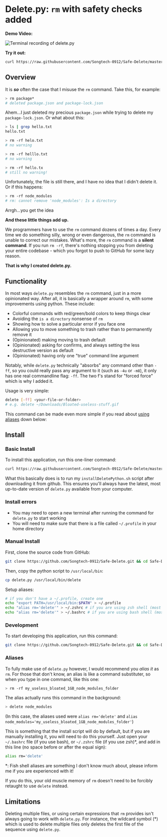 # Delete.py: `rm` with safety checks added

**Demo Video:**

![Terminal recording of delete.py](./assets/Demo.gif)

**Try it out:**

```bash
curl https://raw.githubusercontent.com/Songtech-0912/Safe-Delete/master/installDeletePython.sh | bash
```

## Overview

It is ***so*** often the case that I misuse the `rm` command. Take this, for example:

```bash
> rm package*
# deleted package.json and package-lock.json
```

Ahem...I just deleted my precious `package.json` while trying to delete my `package-lock.json`. Or what about this:

```bash
> ls | grep hello.txt
hello.txt

> rm -rf helo.txt
# no warning

> rm -rf helllo.txt
# no warning

> rm -rf hello.tx
# still no warning!
```

Unfortunately, the file is still there, and I have no idea that I didn't delete it. Or if this happens:

```bash
> rm -rf node_modules
# rm: cannot remove 'node_modules': Is a directory
```

Arrgh...you get the idea

**And these little things add up.**

We programmers have to use the `rm` command dozens of times a day. Every time we do something silly, wrong or even dangerous, the `rm` command is unable to correct our mistakes. What's more, the `rm` command is a **silent command**. If you run `rm -rf`, there's nothing stopping you from deleting your entire codebase - which you forgot to push to GitHub for some lazy reason.

**That is why I created delete.py.**

## Functionality

In most ways `delete.py` resembles the `rm` command, just in a more opinionated way. After all, it is basically a wrapper around `rm`, with some improvements using python. These include:

* Colorful commands with red/green/bold colors to keep things clear
* Avoiding the `is a directory` nonsense of `rm`
* Showing how to solve a particular error if you face one
* Allowing you to move something to trash rather than to permanently remove it
* (Opinionated) making moving to trash default
* (Opinionated) asking for confirms, and always setting the less destructive version as default
* (Opinionated) having only one "true" command line argument

Notably, while `delete.py` technically "absorbs" any command other than `-ff`, so you could really pass any argument to it (such as `-4u` or `-m8`), it only has one real commandline flag: `-ff`. The two f's stand for "forced force" which is why I added it.

Usage is very simple:

```bash
delete [-ff] <your-file-or-folder>
# e.g. delete ~/Downloads/Bloated-useless-stuff.gif
```

This command can be made even more simple if you read about [using aliases](#aliases) down below:

## Install

### Basic Install

To install this application, run this one-liner command:

```bash
curl https://raw.githubusercontent.com/Songtech-0912/Safe-Delete/master/installDeletePython.sh | bash
```

What this basically does is to run my `installDeletePython.sh` script after downloading it from github. This ensures you'll always have the latest, most up-to-date version of `delete.py` available from your computer.

### Install errors

* You may need to open a new terminal after running the command for `delete.py` to start working
* You will need to make sure that there is a file called `~/.profile` in your home directory

### Manual Install

First, clone the source code from GitHub:

```bash
git clone https://github.com/Songtech-0912/Safe-Delete.git && cd Safe-Delete
```

Then, copy the python script to `/usr/local/bin`:

```bash
cp delete.py /usr/local/bin/delete
```

Setup aliases:

```bash
# if you don't have a ~/.profile, create one
echo "export PATH=/usr/local/bin:$PATH" > ~/.profile
echo "alias rm='delete'" > ~/.zshrc # if you are using zsh shell (most MacOS)
echo "alias rm='delete'" > ~/.bashrc # if you are using bash shell (most GNU/Linux)
```

### Development

To start developing this application, run this command:

```bash
git clone https://github.com/Songtech-0912/Safe-Delete.git && cd Safe-Delete
```

### Aliases

To fully make use of `delete.py` however, I would recommend you *alias it* as `rm`. For those that don't know, an alias is like a command substituter, so when you type in one command, like this one:

```bash
> rm -rf my_useless_bloated_1GB_node_modules_folder
```

The alias actually runs this command in the background:

```bash
> delete node_modules
```

(In this case, the aliases used were `alias rm='delete'` and `alias node_modules='my_useless_bloated_1GB_node_modules_folder'`)

This is something that the install script will do by default, but if you are manually installing it, you will need to do this yourself. Just open your `~/.bashrc` file (if you use bash), or `~/.zshrc` file (if you use zsh)\*, and add in this line (no space before or after the equal sign):

```bash
alias rm='delete'
```

\*: Fish shell aliases are something I don't know much about, please inform me if you are experienced with it!

If you do this, your old muscle memory of `rm` doesn't need to be forcibly retaught to use `delete` instead.

## Limitations

Deleting multiple files, or using certain expressions that `rm` provides isn't always going to work with `delete.py`. For instance, the wildcard symbol (\*) which is used to delete multiple files only deletes the first file of the sequence using `delete.py`.



